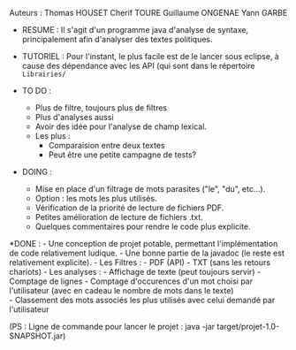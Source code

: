 Auteurs : 
    Thomas HOUSET
	Cherif TOURE
	Guillaume ONGENAE
	Yann GARBE

* RESUME : Il s'agit d'un programme java d'analyse de syntaxe, principalement afin d'analyser des textes politiques.

* TUTORIEL : Pour l'instant, le plus facile est de le lancer sous eclipse, à cause des dépendance avec les API (qui sont dans le répertoire `Librairies/`

* TO DO : 
	- Plus de filtre, toujours plus de filtres
	- Plus d'analyses aussi
	- Avoir des idée pour l'analyse de champ lexical.
	- Les plus : 
		- Comparaision entre deux textes
		- Peut être une petite campagne de tests?

* DOING : 
	- Mise en place d'un filtrage de mots parasites ("le", "du", etc...).
	- Option : les mots les plus utilisés.
	- Vérification de la priorité de lecture de fichiers PDF.
	- Petites amélioration de lecture de fichiers .txt.
	- Quelques commentaires pour rendre le code plus explicite.

*DONE : 
	- Une conception de projet potable, permettant l'implémentation de code relativement ludique. 
	- Une bonne partie de la javadoc (le reste est relativement explicite).
	- Les Filtres : 
		- PDF (API)
		- TXT (sans les retours chariots)
	- Les analyses : 
		- Affichage de texte (peut toujours servir)
		- Comptage de lignes
		- Comptage d'occurences d'un mot choisi par l'utilisateur (avec en cadeau le nombre de mots dans le texte)	
		- Classement des mots associés les plus utilisés avec celui demandé par l'utilisateur

(PS : Ligne de commande pour lancer le projet : java -jar target/projet-1.0-SNAPSHOT.jar)

